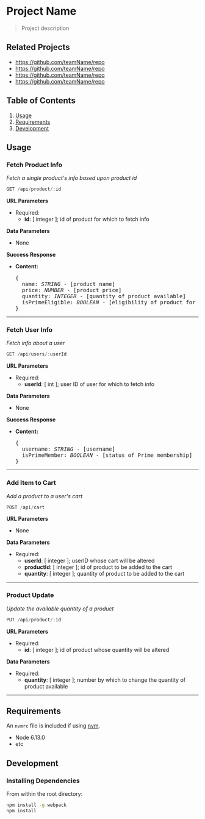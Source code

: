 # Project Name

> Project description

## Related Projects

  - https://github.com/teamName/repo
  - https://github.com/teamName/repo
  - https://github.com/teamName/repo
  - https://github.com/teamName/repo

## Table of Contents

1. [Usage](#Usage)
1. [Requirements](#requirements)
1. [Development](#development)

## Usage

### Fetch Product Info

  *Fetch a single product's info based upon product id*

  ```js
  GET /api/product/:id
  ```
  **URL Parameters**

  - Required:
    - **id**: [ integer ]; id of product for which to fetch info

  **Data Parameters**
  - None

  **Success Response**
  - **Content:** 
    <pre>
    {
      name: <em>STRING</em> - [product name]
      price: <em>NUMBER</em> - [product price]
      quantity: <em>INTEGER</em> - [quantity of product available]
      isPrimeEligible: <em>BOOLEAN</em> - [eligibility of product for Prime shipping]
    }
    </pre>

****
### Fetch User Info

  *Fetch info about a user*

  ```js
  GET /api/users/:userId
  ```
  **URL Parameters**

  - Required:     
    - **userId**: [ int ]; user ID of user for which to fetch info

  **Data Parameters**
  - None

  **Success Response**
  - **Content:** 
    <pre>
    {
      username: <em>STRING</em> - [username]
      isPrimeMember: <em>BOOLEAN</em> - [status of Prime membership]
    }
    </pre>
  
****
### Add Item to Cart

  *Add a product to a user's cart*

  ```js
  POST /api/cart
  ```
  **URL Parameters**
  - None

  **Data Parameters**
  
  - Required:
    - **userId**: [ integer ]; userID whose cart will be altered     
    - **productId**: [ integer ]; id of product to be added to the cart
    - **quantity**: [ integer ]; quantity of product to be added to the cart

****
### Product Update

  *Update the available quantity of a product*
  ```js
  PUT /api/product/:id
  ```
  **URL Parameters**

  - Required:
    - **id**: [ integer ]; id of product whose quantity will be altered

  **Data Parameters**

  - Required:
    - **quantity**: [ integer ]; number by which to change the quantity of product available
****



## Requirements

An `nvmrc` file is included if using [nvm](https://github.com/creationix/nvm).

- Node 6.13.0
- etc

## Development

### Installing Dependencies

From within the root directory:

```sh
npm install -g webpack
npm install
```

